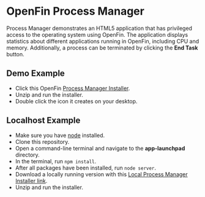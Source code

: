 # OpenFin Process Manager

Process Manager demonstrates an HTML5 application that has privileged access to the operating system using OpenFin. The application displays statistics about different applications running in OpenFin, including CPU and memory. Additionally, a process can be terminated by clicking the **End Task** button.


## Demo Example
* Click this OpenFin [Process Manager Installer](https://dl.openfin.co/services/download?fileName=process-manager-installer&config=https://cdn.openfin.co/demos/process-manager/app.json).
* Unzip and run the installer.
* Double click the icon it creates on your desktop.

## Localhost Example
* Make sure you have [node](https://nodejs.org/en/) installed.
* Clone this repository.
* Open a command-line terminal and navigate to the **app-launchpad** directory.
* In the terminal, run `npm install`.
* After all packages have been installed, run `node server`.
* Download a locally running version with this [Local Process Manager Installer link](https://dl.openfin.co/services/download?fileName=process-manager-local&config=http://localhost:5040/app_local.json).
* Unzip and run the installer.
